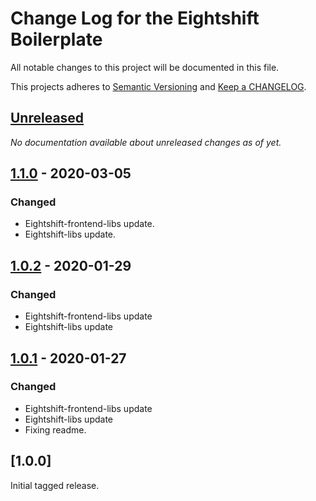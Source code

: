 
# Change Log for the Eightshift Boilerplate
All notable changes to this project will be documented in this file.

This projects adheres to [Semantic Versioning](https://semver.org/) and [Keep a CHANGELOG](https://keepachangelog.com/).

## [Unreleased]

*No documentation available about unreleased changes as of yet.*

## [1.1.0] - 2020-03-05

### Changed
- Eightshift-frontend-libs update.
- Eightshift-libs update.

## [1.0.2] - 2020-01-29

### Changed
- Eightshift-frontend-libs update
- Eightshift-libs update

## [1.0.1] - 2020-01-27

### Changed
- Eightshift-frontend-libs update
- Eightshift-libs update
- Fixing readme.

## [1.0.0]

Initial tagged release.

[Unreleased]: https://github.com/infinum/eightshift-boilerplate-plugin/compare/master...HEAD

[1.1.0]: https://github.com/infinum/eightshift-boilerplate-plugin/compare/v1.0.2...v1.1.0
[1.0.2]: https://github.com/infinum/eightshift-boilerplate-plugin/compare/v1.0.1...v1.0.2
[1.0.1]: https://github.com/infinum/eightshift-boilerplate-plugin/compare/v1.0.0...v1.0.1
